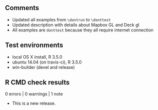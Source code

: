 ## Comments

* Updated all examples from `\dontrun` to `\donttest`
* Updated description with details about Mapbox GL and Deck gl
* All examples are `donttest` because they all require internet connection


## Test environments
* local OS X install, R 3.5.0
* ubuntu 14.04 (on travis-ci), R 3.5.0
* win-builder (devel and release)

## R CMD check results

0 errors | 0 warnings | 1 note

* This is a new release.
